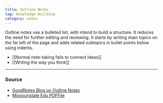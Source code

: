 ```yaml
---
title: Outline Notes
tag: Knowledge-building 
category: notes
---
```

Outline notes use a bulleted list, with intend to build a structure. It reduces the need for further editing and reviewing. It starts by writing main topics on the far left of the page and adds related subtopics in bullet points below using indents.
- [[Normal note-taking fails to connect ideas]]
- [[Writing the way you think]]

--- 
### Source
- [GoodNotes Blog on Outline Notes](https://medium.goodnotes.com/how-the-outline-note-taking-method-works-f0808ea2cbfa)
- [Missouristate Edu PDFFile](https://www.missouristate.edu/assets/busadv/p.24.pdf)